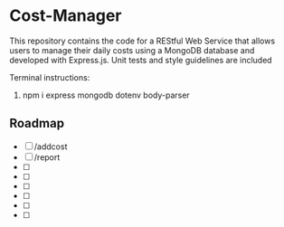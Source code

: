 # Cost-Manager

This repository contains the code for a REStful Web Service that allows users to manage their daily costs using a MongoDB database and developed with Express.js. Unit tests and style guidelines are included

Terminal instructions:

1. npm i express mongodb dotenv body-parser


<!-- ROADMAP -->
## Roadmap

- [ ]  /addcost
- [ ]   /report
- [ ] 
- [ ]   
- [ ] 
- [ ]  
- [ ]  
- [ ] 